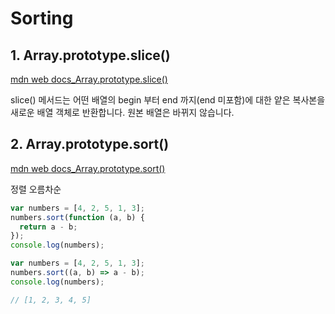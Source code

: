 # Sorting

## 1. Array.prototype.slice()

[mdn web docs_Array.prototype.slice()]("https://developer.mozilla.org/ko/docs/Web/JavaScript/Reference/Global_Objects/Array/slice")

slice() 메서드는 어떤 배열의 begin 부터 end 까지(end 미포함)에 대한 얕은 복사본을 새로운 배열 객체로 반환합니다. 원본 배열은 바뀌지 않습니다.

## 2. Array.prototype.sort()

[mdn web docs_Array.prototype.sort()]("https://developer.mozilla.org/ko/docs/Web/JavaScript/Reference/Global_Objects/Array/sort")

정렬 오름차순

```js
var numbers = [4, 2, 5, 1, 3];
numbers.sort(function (a, b) {
  return a - b;
});
console.log(numbers);

var numbers = [4, 2, 5, 1, 3];
numbers.sort((a, b) => a - b);
console.log(numbers);

// [1, 2, 3, 4, 5]
```
